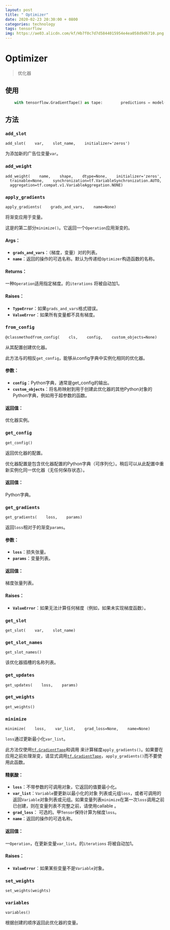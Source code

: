 ```yaml
---
layout: post
title: " Optimizer"
date: 2020-02-23 20:30:00 + 0800
categories: technology
tags: tensorflow
img: https://ae03.alicdn.com/kf/Hb7f0c7d7d5844015954e4ea058d9d6710.png
---
```


# Optimizer

> 优化器

## 使用

```python
    with tensorflow.GradientTape() as tape:        predictions = model(images)        loss = loss_object(labels, predictions)    gradients = tape.gradient(loss, model.trainable_variables)    optimizer.apply_gradients(zip(gradients, model.trainable_variables))
```

## 方法

### `add_slot`

```
add_slot(    var,    slot_name,    initializer='zeros')
```

为添加新的广告位变量`var`。

### `add_weight`

```
add_weight(    name,    shape,    dtype=None,    initializer='zeros',    trainable=None,    synchronization=tf.VariableSynchronization.AUTO,    aggregation=tf.compat.v1.VariableAggregation.NONE)
```

### `apply_gradients`

```
apply_gradients(    grads_and_vars,    name=None)
```

将渐变应用于变量。

这是的第二部分`minimize()`。它返回一个`Operation`应用渐变的。

#### Args：

-   **`grads_and_vars`**：（梯度，变量）对的列表。
-   **`name`**：返回的操作的可选名称。默认为传递给`Optimizer`构造函数的名称。

#### Returns：

一种`Operation`适用指定梯度。的`iterations` 将被自动加1。

#### Raises：

-   **`TypeError`**：如果`grads_and_vars`格式错误。
-   **`ValueError`**：如果所有变量都不具有梯度。

### `from_config`

```
@classmethodfrom_config(    cls,    config,    custom_objects=None)
```

从其配置创建优化器。

此方法与的相反`get_config`，能够从config字典中实例化相同的优化器。

#### 参数：

-   **`config`**：Python字典，通常是get_config的输出。
-   **`custom_objects`**：将名称映射到用于创建此优化器的其他Python对象的Python字典，例如用于超参数的函数。

#### 返回值：

优化器实例。

### `get_config`

```
get_config()
```

返回优化器的配置。

优化器配置是包含优化器配置的Python字典（可序列化）。稍后可以从此配置中重新实例化同一优化器（无任何保存状态）。

#### 返回值：

Python字典。

### `get_gradients`

```
get_gradients(    loss,    params)
```

返回`loss`相对于的渐变`params`。

#### 参数：

-   **`loss`**：损失张量。
-   **`params`**：变量列表。

#### 返回值：

梯度张量列表。

#### Raises：

-   **`ValueError`**：如果无法计算任何梯度（例如，如果未实现梯度函数）。

### `get_slot`

```
get_slot(    var,    slot_name)
```

### `get_slot_names`

```
get_slot_names()
```

该优化器插槽的名称列表。

### `get_updates`

```
get_updates(    loss,    params)
```

### `get_weights`

```
get_weights()
```

### `minimize`

```
minimize(    loss,    var_list,    grad_loss=None,    name=None)
```

`loss`通过更新最小化`var_list`。

此方法仅使用[`tf.GradientTape`](https://www.tensorflow.org/api_docs/python/tf/GradientTape)和调用 来计算梯度`apply_gradients()`。如果要在应用之前处理渐变，请显式调用[`tf.GradientTape`](https://www.tensorflow.org/api_docs/python/tf/GradientTape)，`apply_gradients()`而不要使用此函数。

#### 精氨酸：

-   **`loss`**：不带参数的可调用对象，它返回的值要最小化。
-   **`var_list`**：`Variable`要更新以最小化的对象 列表或元组`loss`，或者可调用的返回`Variable`对象列表或元组。如果变量列表`minimize`在第一次`loss`调用之前已创建，则在变量列表不完整之前，请使用callable 。
-   **`grad_loss`**： 可选的。甲`Tensor`保持计算为梯度`loss`。
-   **`name`**：返回的操作的可选名称。

#### 返回值：

一`Operation`，在更新变量`var_list`。的`iterations` 将被自动加1。

#### Raises：

-   **`ValueError`**：如果某些变量不是`Variable`对象。

### `set_weights`

```
set_weights(weights)
```

### `variables`

```
variables()
```

根据创建的顺序返回此优化器的变量。